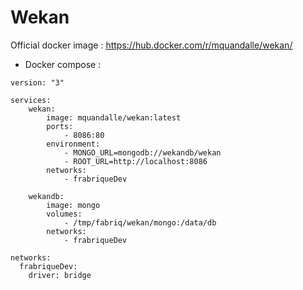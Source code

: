 Wekan
================

Official docker image : https://hub.docker.com/r/mquandalle/wekan/

* Docker compose :
```
version: "3"

services:
    wekan:
        image: mquandalle/wekan:latest
        ports:
            - 8086:80
        environment:
            - MONGO_URL=mongodb://wekandb/wekan
            - ROOT_URL=http://localhost:8086
        networks:
            - frabriqueDev  
    
    wekandb:
        image: mongo
        volumes:
            - /tmp/fabriq/wekan/mongo:/data/db
        networks:
            - frabriqueDev  

networks:
  frabriqueDev:
    driver: bridge
```